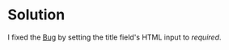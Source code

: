 <h1>Solution</h1>

<p><p>I fixed the <a href="/wiki/bug">Bug</a> by setting the title field's HTML input to <em>required</em>.</p>

